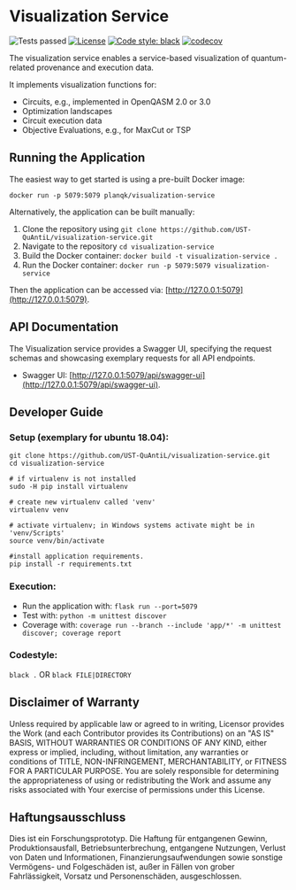 # Visualization Service

![Tests passed](https://github.com/UST-QuAntiL/visualization-service/actions/workflows/test.yml/badge.svg)
[![License](https://img.shields.io/badge/License-Apache%202.0-blue.svg)](https://opensource.org/licenses/Apache-2.0)
[![Code style: black](https://img.shields.io/badge/code%20style-black-000000.svg)](https://github.com/psf/black)
[![codecov](https://codecov.io/gh/UST-QuAntiL/visualization-service/branch/main/graph/badge.svg?token=YZY0AA6LCJ)](https://codecov.io/gh/UST-QuAntiL/visualization-service)



The visualization service enables a service-based visualization of quantum-related provenance and execution data.

It implements visualization functions for:
* Circuits, e.g., implemented in OpenQASM 2.0 or 3.0
* Optimization landscapes
* Circuit execution data
* Objective Evaluations, e.g., for MaxCut or TSP

## Running the Application

The easiest way to get started is using a pre-built Docker image:

``docker run -p 5079:5079 planqk/visualization-service``

Alternatively, the application can be built manually:
1. Clone the repository using ``git clone https://github.com/UST-QuAntiL/visualization-service.git``
2. Navigate to the repository  ``cd visualization-service``
3. Build the Docker container: ``docker build -t visualization-service .``
4. Run the Docker container: ``docker run -p 5079:5079 visualization-service``

Then the application can be accessed via: [http://127.0.0.1:5079](http://127.0.0.1:5079).

## API Documentation

The Visualization service provides a Swagger UI, specifying the request schemas and showcasing exemplary requests for all API endpoints.
 * Swagger UI: [http://127.0.0.1:5079/api/swagger-ui](http://127.0.0.1:5079/api/swagger-ui).

## Developer Guide

### Setup (exemplary for ubuntu 18.04): 
```shell
git clone https://github.com/UST-QuAntiL/visualization-service.git
cd visualization-service

# if virtualenv is not installed
sudo -H pip install virtualenv

# create new virtualenv called 'venv'
virtualenv venv

# activate virtualenv; in Windows systems activate might be in 'venv/Scripts'
source venv/bin/activate

#install application requirements.
pip install -r requirements.txt
```

### Execution:
* Run the application with: ``flask run --port=5079``
* Test with: ``python -m unittest discover``
* Coverage with: ``coverage run --branch --include 'app/*' -m unittest discover; coverage report``

### Codestyle: 
``black .`` OR ``black FILE|DIRECTORY``

## Disclaimer of Warranty
Unless required by applicable law or agreed to in writing, Licensor provides the Work (and each Contributor provides its Contributions) on an "AS IS" BASIS, WITHOUT WARRANTIES OR CONDITIONS OF ANY KIND, either express or implied, including, without limitation, any warranties or conditions of TITLE, NON-INFRINGEMENT, MERCHANTABILITY, or FITNESS FOR A PARTICULAR PURPOSE. You are solely responsible for determining the appropriateness of using or redistributing the Work and assume any risks associated with Your exercise of permissions under this License.

## Haftungsausschluss
Dies ist ein Forschungsprototyp. Die Haftung für entgangenen Gewinn, Produktionsausfall, Betriebsunterbrechung, entgangene Nutzungen, Verlust von Daten und Informationen, Finanzierungsaufwendungen sowie sonstige Vermögens- und Folgeschäden ist, außer in Fällen von grober Fahrlässigkeit, Vorsatz und Personenschäden, ausgeschlossen.

